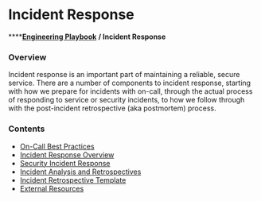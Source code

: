 # Incident Response

\*\*\*\*[**Engineering Playbook**](../README.md) **/ Incident Response**

### Overview

Incident response is an important part of maintaining a reliable, secure service. There are a number of components to incident response, starting with how we prepare for incidents with on-call, through the actual process of responding to service or security incidents, to how we follow through with the post-incident retrospective \(aka postmortem\) process.

### Contents

* [On-Call Best Practices](./on-call.md)
* [Incident Response Overview](./overview.md)
* [Security Incident Response](./security-incidents.md)
* [Incident Analysis and Retrospectives](./analysis.md)
* [Incident Retrospective Template](./retro-template.md)
* [External Resources](./external-resources.md)

